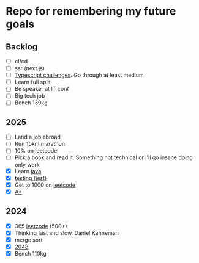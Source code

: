 # Repo for remembering my future goals

## Backlog
 - [ ] ci/cd
 - [ ] ssr (next.js)
 - [ ] [Typescript challenges](https://github.com/type-challenges/type-challenges). Go through at least medium 
 - [ ] Learn full split
 - [ ] Be speaker at IT conf
 - [ ] Big tech job
 - [ ] Bench 130kg

## 2025
 - [ ] Land a job abroad
 - [ ] Run 10km marathon
 - [ ] 10% on leetcode
 - [ ] Pick a book and read it. Something not technical or I'll go insane doing only work
 - [x] Learn [java](https://github.com/ArickCodeGuy/java-backend-journey?tab=readme-ov-file)
 - [x] [testing (jest)](https://github.com/ArickCodeGuy/jest-test)
 - [x] Get to 1000 on [leetcode](https://leetcode.com/u/ArickCodeGuy/)
 - [x] [A*](https://github.com/ArickCodeGuy/a-star)

## 2024
 - [x] 365 [leetcode](https://leetcode.com/u/ArickCodeGuy/) (500+)
 - [x] Thinking fast and slow. Daniel Kahneman
 - [x] merge sort
 - [x] [2048](https://github.com/ArickCodeGuy/2048_svelte)
 - [x] Bench 110kg
